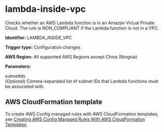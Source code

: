 # lambda\-inside\-vpc<a name="lambda-inside-vpc"></a>

Checks whether an AWS Lambda function is in an Amazon Virtual Private Cloud\. The rule is NON\_COMPLIANT if the Lambda function is not in a VPC\. 

**Identifier:** LAMBDA\_INSIDE\_VPC

**Trigger type:** Configuration changes

**AWS Region:** All supported AWS Regions except China \(Ningxia\)

**Parameters:**

 subnetIds  
\(Optional\) Comma\-separated list of subnet IDs that Lambda functions must be associated with\.

## AWS CloudFormation template<a name="w22aac11c29c17d227c15"></a>

To create AWS Config managed rules with AWS CloudFormation templates, see [Creating AWS Config Managed Rules With AWS CloudFormation Templates](aws-config-managed-rules-cloudformation-templates.md)\.